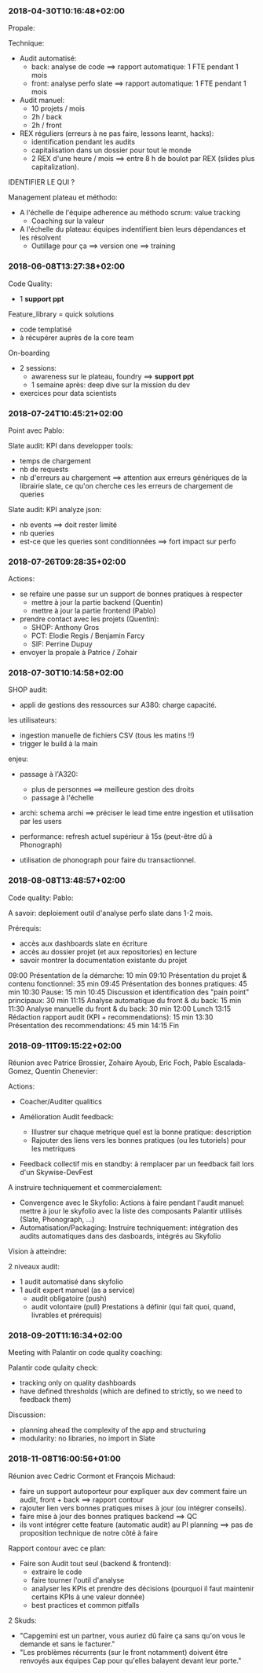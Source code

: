 
### 2018-04-30T10:16:48+02:00

Propale:

Technique:
- Audit automatisé:
    - back: analyse de code ==> rapport automatique: 1 FTE pendant 1 mois
    - front: analyse perfo slate ==> rapport automatique: 1 FTE pendant 1 mois
- Audit manuel:
    - 10 projets / mois
    - 2h / back
    - 2h / front
- REX réguliers (erreurs à ne pas faire, lessons learnt, hacks):
    - identification pendant les audits
    - capitalisation dans un dossier pour tout le monde
    - 2 REX d'une heure / mois ==> entre 8 h de boulot par REX (slides plus capitalization).

IDENTIFIER LE QUI ?

Management plateau et méthodo:
- A l'échelle de l'équipe adherence au méthodo scrum: value tracking
    - Coaching sur la valeur
- A l'échelle du plateau: équipes indentifient bien leurs dépendances et les résolvent
    - Outillage pour ça ==> version one ==> training

### 2018-06-08T13:27:38+02:00

Code Quality:
- 1 **support ppt**

Feature_library = quick solutions
- code templatisé
- à récupérer auprès de la core team

On-boarding
- 2 sessions:
    - awareness sur le plateau, foundry ==> **support ppt**
    - 1 semaine après: deep dive sur la mission du dev
- exercices pour data scientists

### 2018-07-24T10:45:21+02:00

Point avec Pablo:

Slate audit: KPI dans developper tools:
- temps de chargement
- nb de requests
- nb d'erreurs au chargement ==> attention aux erreurs génériques de la librairie slate, ce qu'on cherche ces les erreurs de chargement de queries

Slate audit: KPI analyze json:
- nb events ==> doit rester limité
- nb queries
- est-ce que les queries sont conditionnées ==> fort impact sur perfo

### 2018-07-26T09:28:35+02:00

Actions:
- se refaire une passe sur un support de bonnes pratiques à respecter
    - mettre à jour la partie backend (Quentin)
    - mettre à jour la partie frontend (Pablo)
- prendre contact avec les projets (Quentin):
    - SHOP: Anthony Gros
    - PCT: Elodie Regis / Benjamin Farcy
    - SIF: Perrine Dupuy
- envoyer la propale à Patrice / Zohair

### 2018-07-30T10:14:58+02:00

SHOP audit:

- appli de gestions des ressources sur A380: charge capacité.

les utilisateurs:
- ingestion manuelle de fichiers CSV (tous les matins !!)
- trigger le build à la main

enjeu:
- passage à l'A320:
    - plus de personnes ==> meilleure gestion des droits
    - passage à l'échelle

- archi: schema archi ==> préciser le lead time entre ingestion et utilisation par les users

- performance: refresh actuel supérieur à 15s (peut-être dû à Phonograph)

- utilisation de phonograph pour faire du transactionnel.

### 2018-08-08T13:48:57+02:00

Code quality: Pablo:

A savoir: deploiement outil d'analyse perfo slate dans 1-2 mois.

Prérequis:
- accès aux dashboards slate en écriture
- accès au dossier projet (et aux repositories) en lecture
- savoir montrer la documentation existante du projet

09:00   Présentation de la démarche: 10 min
09:10   Présentation du projet & contenu fonctionnel: 35 min
09:45   Présentation des bonnes pratiques: 45 min
10:30   Pause: 15 min
10:45   Discussion et identification des "pain point" principaux: 30 min
11:15   Analyse automatique du front & du back: 15 min
11:30   Analyse manuelle du front & du back: 30 min
12:00   Lunch
13:15   Rédaction rapport audit (KPI + recommendations): 15 min
13:30   Présentation des recommendations: 45 min
14:15   Fin

### 2018-09-11T09:15:22+02:00

Réunion avec Patrice Brossier, Zohaire Ayoub, Eric Foch, Pablo Escalada-Gomez, Quentin Chenevier:

Actions:

- Coacher/Auditer qualitics

- Amélioration Audit feedback:
    - Illustrer sur chaque metrique quel est la bonne pratique: description
    - Rajouter des liens vers les bonnes pratiques (ou les tutoriels) pour les metriques

- Feedback collectif mis en standby: à remplacer par un feedback fait lors d'un Skywise-DevFest

A instruire techniquement et commercialement:

- Convergence avec le Skyfolio: Actions à faire pendant l'audit manuel: mettre à jour le skyfolio avec la liste des composants Palantir utilisés (Slate, Phonograph, ...)
- Automatisation/Packaging: Instruire techniquement: intégration des audits automatiques dans des dasboards, intégrés au Skyfolio

Vision à atteindre:

2 niveaux audit:
- 1 audit automatisé dans skyfolio
- 1 audit expert manuel (as a service)
    - audit obligatoire (push)
    - audit volontaire (pull)
    Prestations à définir (qui fait quoi, quand, livrables et prérequis)

### 2018-09-20T11:16:34+02:00

Meeting with Palantir on code quality coaching:

Palantir code qulaity check:
- tracking only on quality dashboards
- have defined thresholds (which are defined to strictly, so we need to feedback them)

Discussion:
- planning ahead the complexity of the app and structuring
- modularity: no libraries, no import in Slate

### 2018-11-08T16:00:56+01:00

Réunion avec Cedric Cormont et François Michaud:
- faire un support autoporteur pour expliquer aux dev comment faire un audit, front + back ==> rapport contour
- rajouter lien vers bonnes pratiques mises à jour (ou intégrer conseils).
- faire mise à jour des bonnes pratiques backend ==> QC
- ils vont intégrer cette feature (automatic audit) au PI planning ==> pas de proposition technique de notre côté à faire

Rapport contour avec ce plan:
- Faire son Audit tout seul (backend & frontend):
    - extraire le code
    - faire tourner l'outil d'analyse
    - analyser les KPIs et prendre des décisions (pourquoi il faut maintenir certains KPIs à une valeur donnée)
    - best practices et common pitfalls

2 Skuds:
- "Capgemini est un partner, vous auriez dû faire ça sans qu'on vous le demande et sans le facturer."
- "Les problèmes récurrents (sur le front notamment) doivent être renvoyés aux équipes Cap pour qu'elles balayent devant leur porte."
